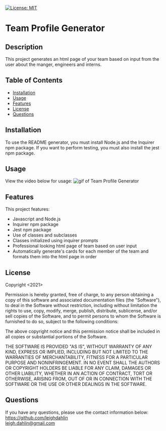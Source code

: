 [![License: MIT](https://img.shields.io/badge/License-MIT-yellow.svg)](https://opensource.org/licenses/MIT)

# Team Profile Generator

## Description
This project generates an html page of your team based on input from the user about the manger, engineers and interns. 

## Table of Contents

 - [Installation](#installation)
 - [Usage](#usage)
 - [Features](#features)
 - [License](#license)
 - [Questions](#questions)
 
## Installation
To use the README generator, you must install Node.js and the Inquirer npm package. If you want to perform testing, you must also install the jest npm package. 

## Usage
View the video below for usage:
![gif of Team Profile Generator](./GIF/READMEgenerator.gif)

## Features

This project features:

 - Javascript and Node.js
 - Inquirer npm package
 - Jest npm package
 - Use of classes and subclasses
 - Classes initialized using inquirer prompts
 - Professional looking html page of team based on user input
 - Automatically generate's cards for each member of the team and formats them into the html page in order

## License
Copyright <2021> <COPYRIGHT Leigh C Dahlin>

Permission is hereby granted, free of charge, to any person obtaining a copy of this software and associated documentation files (the "Software"), to deal in the Software without restriction, including without limitation the rights to use, copy, modify, merge, publish, distribute, sublicense, and/or sell copies of the Software, and to permit persons to whom the Software is furnished to do so, subject to the following conditions:

The above copyright notice and this permission notice shall be included in all copies or substantial portions of the Software.

THE SOFTWARE IS PROVIDED "AS IS", WITHOUT WARRANTY OF ANY KIND, EXPRESS OR IMPLIED, INCLUDING BUT NOT LIMITED TO THE WARRANTIES OF MERCHANTABILITY, FITNESS FOR A PARTICULAR PURPOSE AND NONINFRINGEMENT. IN NO EVENT SHALL THE AUTHORS OR COPYRIGHT HOLDERS BE LIABLE FOR ANY CLAIM, DAMAGES OR OTHER LIABILITY, WHETHER IN AN ACTION OF CONTRACT, TORT OR OTHERWISE, ARISING FROM, OUT OF OR IN CONNECTION WITH THE SOFTWARE OR THE USE OR OTHER DEALINGS IN THE SOFTWARE.

## Questions
If you have any questions, please use the contact information below:
https://github.com/leighdahlin  
leigh.dahlin@gmail.com